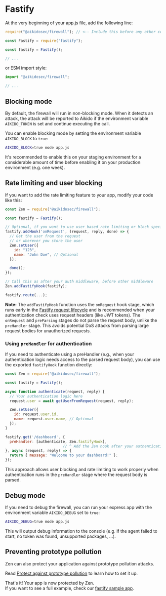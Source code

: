 # Fastify

At the very beginning of your app.js file, add the following line:

```js
require("@aikidosec/firewall"); // <-- Include this before any other code or imports

const Fastify = require("fastify");

const fastify = Fastify();

// ...
```

or ESM import style:

```js
import "@aikidosec/firewall";

// ...
```

## Blocking mode

By default, the firewall will run in non-blocking mode. When it detects an attack, the attack will be reported to Aikido if the environment variable `AIKIDO_TOKEN` is set and continue executing the call.

You can enable blocking mode by setting the environment variable `AIKIDO_BLOCK` to `true`:

```sh
AIKIDO_BLOCK=true node app.js
```

It's recommended to enable this on your staging environment for a considerable amount of time before enabling it on your production environment (e.g. one week).

## Rate limiting and user blocking

If you want to add the rate limiting feature to your app, modify your code like this:

```js
const Zen = require("@aikidosec/firewall");

const fastify = Fastify();

// Optional, if you want to use user based rate limiting or block specific users
fastify.addHook('onRequest', (request, reply, done) => {
  // Get the user from the request
  // or wherever you store the user
  Zen.setUser({
    id: "123",
    name: "John Doe", // Optional
  });

  done();
});

// Call this as after your auth middleware, before other middleware
Zen.addFastifyHook(fastify);

fastify.route(...);
```

**Note:** The `addFastifyHook` function uses the `onRequest` hook stage, which runs early in the [Fastify request lifecycle](https://fastify.dev/docs/latest/Reference/Lifecycle/) and is recommended when your authentication check uses request headers (like JWT tokens). The `onRequest` and `preParsing` stages do not parse the request body, unlike the `preHandler` stage. This avoids potential DoS attacks from parsing large request bodies for unauthorized requests.

### Using `preHandler` for authentication

If you need to authenticate using a preHandler (e.g., when your authentication logic needs access to the parsed request body), you can use the exported `fastifyHook` function directly:

```js
const Zen = require("@aikidosec/firewall");

const fastify = Fastify();

async function authenticate(request, reply) {
  // Your authentication logic here
  request.user = await getUserFromRequest(request, reply);

  Zen.setUser({
    id: request.user.id,
    name: request.user.name, // Optional
  });
}

fastify.get('/dashboard', {
  preHandler: [authenticate, Zen.fastifyHook],
                          // ^ Add the Zen hook after your authentication logic
}, async (request, reply) => {
  return { message: "Welcome to your dashboard!" };
});
```

This approach allows user blocking and rate limiting to work properly when authentication runs in the `preHandler` stage where the request body is parsed.

## Debug mode

If you need to debug the firewall, you can run your express app with the environment variable `AIKIDO_DEBUG` set to `true`:

```sh
AIKIDO_DEBUG=true node app.js
```

This will output debug information to the console (e.g. if the agent failed to start, no token was found, unsupported packages, ...).

## Preventing prototype pollution

Zen can also protect your application against prototype pollution attacks.

Read [Protect against prototype pollution](./prototype-pollution.md) to learn how to set it up.

That's it! Your app is now protected by Zen.  
If you want to see a full example, check our [fastify sample app](../sample-apps/fastify-mysql2).
